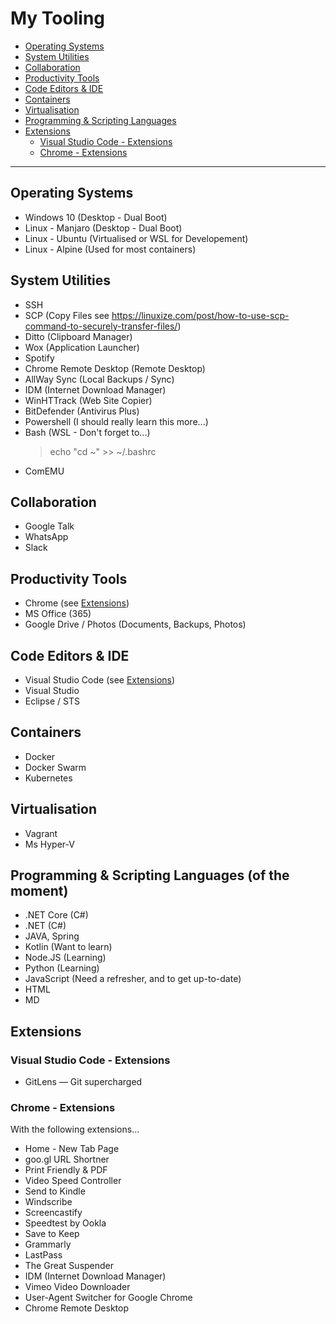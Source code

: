 # My Tooling

- [Operating Systems](#OperatingSystems)
- [System Utilities](#SystemUtilities)
- [Collaboration](#Collaboration)
- [Productivity Tools](#ProductivityTools)
- [Code Editors & IDE](#CodeEditors)
- [Containers](#Containers)
- [Virtualisation](#Virtualisation)
- [Programming & Scripting Languages](#ProgrammingScriptingLanguages)
- [Extensions](#Extensions)
  - [Visual Studio Code - Extensions](#VisualStudioCode-Extensions)
  - [Chrome - Extensions](#Chrome-Extensions)
---

## <a name="OperatingSystems"></a>Operating Systems

- Windows 10 (Desktop - Dual Boot)
- Linux - Manjaro (Desktop  - Dual Boot)
- Linux - Ubuntu (Virtualised or WSL for Developement)
- Linux - Alpine (Used for most containers)

## <a name="SystemUtilities"></a>System Utilities

- SSH
- SCP (Copy Files see https://linuxize.com/post/how-to-use-scp-command-to-securely-transfer-files/)
- Ditto (Clipboard Manager)
- Wox (Application Launcher)
- Spotify
- Chrome Remote Desktop (Remote Desktop)
- AllWay Sync (Local Backups / Sync)
- IDM (Internet Download Manager)
- WinHTTrack (Web Site Copier)
- BitDefender (Antivirus Plus)
- Powershell (I should really learn this more...)
- Bash (WSL - Don't forget to...)
  > echo "cd ~" >> ~/.bashrc
- ComEMU

## <a name="Collaboration"></a>Collaboration

- Google Talk
- WhatsApp
- Slack

## <a name="ProductivityTools"></a>Productivity Tools

- Chrome (see [Extensions](#Chrome-Extensions))
- MS Office (365)
- Google Drive / Photos (Documents, Backups, Photos)

## <a name="CodeEditors"></a>Code Editors & IDE

- Visual Studio Code (see [Extensions](#VisualStudioCode-Extensions))
- Visual Studio
- Eclipse / STS

## <a name="Containers"></a>Containers

- Docker
- Docker Swarm
- Kubernetes

## <a name="Virtualisation"></a>Virtualisation

- Vagrant
- Ms Hyper-V

## <a name="ProgrammingScriptingLanguages"></a>Programming & Scripting Languages (of the moment)

- .NET Core (C#)
- .NET (C#)
- JAVA, Spring
- Kotlin (Want to learn)
- Node.JS (Learning)
- Python (Learning)
- JavaScript (Need a refresher, and to get up-to-date)
- HTML
- MD

## <a name="Extensions"></a>Extensions

### <a name="VisualStudioCode-Extensions"></a>Visual Studio Code - Extensions

- GitLens — Git supercharged

### <a name="Chrome-Extensions"></a>Chrome - Extensions

With the following extensions...

- Home - New Tab Page
- goo.gl URL Shortner
- Print Friendly & PDF
- Video Speed Controller
- Send to Kindle
- Windscribe
- Screencastify
- Speedtest by Ookla
- Save to Keep
- Grammarly
- LastPass
- The Great Suspender
- IDM (Internet Download Manager)
- Vimeo Video Downloader
- User-Agent Switcher for Google Chrome
- Chrome Remote Desktop